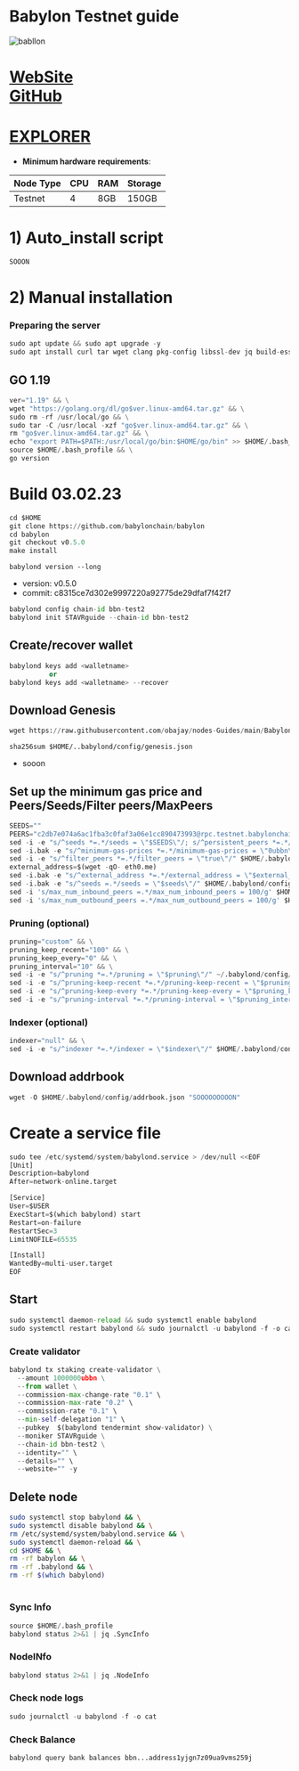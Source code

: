 # Babylon Testnet guide


![babllon](https://user-images.githubusercontent.com/44331529/216766002-f883b348-3743-46cf-819c-d4ca72a3d3d8.png)


[WebSite](https://babylonchain.io/) \
[GitHub](https://github.com/babylonchain)
=
[EXPLORER](https://explorer.stavr.tech/humans-testnet/staking)
=

- **Minimum hardware requirements**:

| Node Type |CPU | RAM  | Storage  | 
|-----------|----|------|----------|
| Testnet   |   4|  8GB | 150GB    |


# 1) Auto_install script
```python
SOOON
```

# 2) Manual installation

### Preparing the server

```python
sudo apt update && sudo apt upgrade -y
sudo apt install curl tar wget clang pkg-config libssl-dev jq build-essential bsdmainutils git make ncdu gcc git jq chrony liblz4-tool -y
```

## GO 1.19

```python
ver="1.19" && \
wget "https://golang.org/dl/go$ver.linux-amd64.tar.gz" && \
sudo rm -rf /usr/local/go && \
sudo tar -C /usr/local -xzf "go$ver.linux-amd64.tar.gz" && \
rm "go$ver.linux-amd64.tar.gz" && \
echo "export PATH=$PATH:/usr/local/go/bin:$HOME/go/bin" >> $HOME/.bash_profile && \
source $HOME/.bash_profile && \
go version
```

# Build 03.02.23
```python
cd $HOME
git clone https://github.com/babylonchain/babylon
cd babylon
git checkout v0.5.0
make install
```
`babylond version --long`
- version: v0.5.0
- commit: c8315ce7d302e9997220a92775de29dfaf7f42f7

```python
babylond config chain-id bbn-test2
babylond init STAVRguide --chain-id bbn-test2
```    

## Create/recover wallet
```python
babylond keys add <walletname>
          or 
babylond keys add <walletname> --recover
```

## Download Genesis
```python
wget https://raw.githubusercontent.com/obajay/nodes-Guides/main/Babylon/genesis.json -O $HOME/.babylond/config/genesis.json

```
`sha256sum $HOME/..babylond/config/genesis.json`
+ sooon

## Set up the minimum gas price and Peers/Seeds/Filter peers/MaxPeers
```python
SEEDS=""
PEERS="c2db7e074a6ac1fba3c0faf3a06e1cc890473993@rpc.testnet.babylonchain.io:26656"
sed -i -e "s/^seeds *=.*/seeds = \"$SEEDS\"/; s/^persistent_peers *=.*/persistent_peers = \"$PEERS\"/" $HOME/.babylond/config/config.toml
sed -i.bak -e "s/^minimum-gas-prices *=.*/minimum-gas-prices = \"0ubbn\"/;" ~/.babylond/config/app.toml
sed -i -e "s/^filter_peers *=.*/filter_peers = \"true\"/" $HOME/.babylond/config/config.toml
external_address=$(wget -qO- eth0.me) 
sed -i.bak -e "s/^external_address *=.*/external_address = \"$external_address:26656\"/" $HOME/.babylond/config/config.toml
sed -i.bak -e "s/^seeds =.*/seeds = \"$seeds\"/" $HOME/.babylond/config/config.toml
sed -i 's/max_num_inbound_peers =.*/max_num_inbound_peers = 100/g' $HOME/.babylond/config/config.toml
sed -i 's/max_num_outbound_peers =.*/max_num_outbound_peers = 100/g' $HOME/.babylond/config/config.toml

```
### Pruning (optional)
```python
pruning="custom" && \
pruning_keep_recent="100" && \
pruning_keep_every="0" && \
pruning_interval="10" && \
sed -i -e "s/^pruning *=.*/pruning = \"$pruning\"/" ~/.babylond/config/app.toml && \
sed -i -e "s/^pruning-keep-recent *=.*/pruning-keep-recent = \"$pruning_keep_recent\"/" ~/.babylond/config/app.toml && \
sed -i -e "s/^pruning-keep-every *=.*/pruning-keep-every = \"$pruning_keep_every\"/" ~/.babylond/config/app.toml && \
sed -i -e "s/^pruning-interval *=.*/pruning-interval = \"$pruning_interval\"/" ~/.babylond/config/app.toml
```
### Indexer (optional) 
```python
indexer="null" && \
sed -i -e "s/^indexer *=.*/indexer = \"$indexer\"/" $HOME/.babylond/config/config.toml
```

## Download addrbook
```python
wget -O $HOME/.babylond/config/addrbook.json "SOOOOOOOOON"
```

# Create a service file
```python
sudo tee /etc/systemd/system/babylond.service > /dev/null <<EOF
[Unit]
Description=babylond
After=network-online.target

[Service]
User=$USER
ExecStart=$(which babylond) start
Restart=on-failure
RestartSec=3
LimitNOFILE=65535

[Install]
WantedBy=multi-user.target
EOF
```

## Start
```python
sudo systemctl daemon-reload && sudo systemctl enable babylond
sudo systemctl restart babylond && sudo journalctl -u babylond -f -o cat
```

### Create validator
```python
babylond tx staking create-validator \
  --amount 1000000ubbn \
  --from wallet \
  --commission-max-change-rate "0.1" \
  --commission-max-rate "0.2" \
  --commission-rate "0.1" \
  --min-self-delegation "1" \
  --pubkey  $(babylond tendermint show-validator) \
  --moniker STAVRguide \
  --chain-id bbn-test2 \
  --identity="" \
  --details="" \
  --website="" -y
```

## Delete node
```bash
sudo systemctl stop babylond && \
sudo systemctl disable babylond && \
rm /etc/systemd/system/babylond.service && \
sudo systemctl daemon-reload && \
cd $HOME && \
rm -rf babylon && \
rm -rf .babylond && \
rm -rf $(which babylond)
```
#
### Sync Info
```python
source $HOME/.bash_profile
babylond status 2>&1 | jq .SyncInfo
```
### NodeINfo
```python
babylond status 2>&1 | jq .NodeInfo
```
### Check node logs
```python
sudo journalctl -u babylond -f -o cat
```
### Check Balance
```python
babylond query bank balances bbn...address1yjgn7z09ua9vms259j
```
